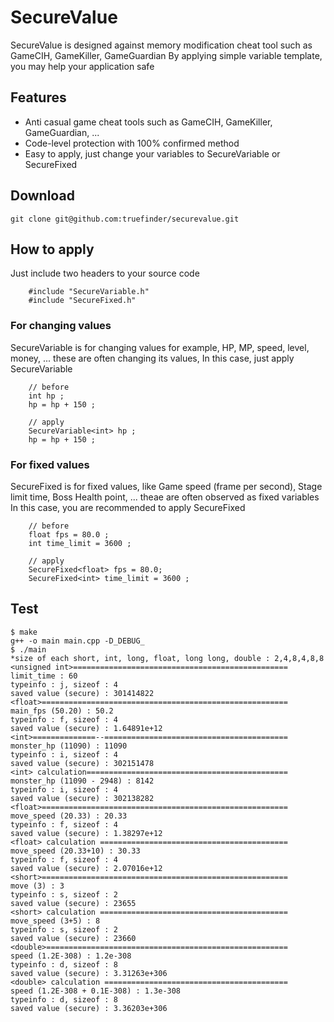 # SecureValue
SecureValue is designed against memory modification cheat tool such as GameCIH, GameKiller, GameGuardian
By applying simple variable template, you may help your application safe 

## Features
* Anti casual game cheat tools such as GameCIH, GameKiller, GameGuardian, ... 
* Code-level protection with 100% confirmed method   
* Easy to apply, just change your variables to SecureVariable<T> or SecureFixed<T> 

## Download  
```
git clone git@github.com:truefinder/securevalue.git 
```

## How to apply 
Just include two headers to your source code
```
	#include "SecureVariable.h" 
	#include "SecureFixed.h" 
```
 
### For changing values
SecureVariable is for changing values for example, HP, MP, speed, level, money, ... 
these are often changing its values, 
In this case, just apply SecureVariable 
```
	// before 
	int hp ; 
	hp = hp + 150 ; 
	
	// apply 
	SecureVariable<int> hp ; 
	hp = hp + 150 ; 
```
### For fixed values 
SecureFixed is for fixed values, like Game speed (frame per second), Stage limit time, Boss Health point, ... 
theae are often observed as fixed variables 
In this case, you are recommended to apply SecureFixed 
```
	// before 
	float fps = 80.0 ; 
	int time_limit = 3600 ;

	// apply
	SecureFixed<float> fps = 80.0; 
	SecureFixed<int> time_limit = 3600 ; 
```

## Test 
```
$ make
g++ -o main main.cpp -D_DEBUG_
$ ./main
*size of each short, int, long, float, long long, double : 2,4,8,4,8,8
<unsigned int>================================================
limit_time : 60
typeinfo : j, sizeof : 4
saved value (secure) : 301414822
<float>=======================================================
main_fps (50.20) : 50.2
typeinfo : f, sizeof : 4
saved value (secure) : 1.64891e+12
<int>==============--=========================================
monster_hp (11090) : 11090
typeinfo : i, sizeof : 4
saved value (secure) : 302151478
<int> calculation=============================================
monster_hp (11090 - 2948) : 8142
typeinfo : i, sizeof : 4
saved value (secure) : 302138282
<float>=======================================================
move_speed (20.33) : 20.33
typeinfo : f, sizeof : 4
saved value (secure) : 1.38297e+12
<float> calculation ==========================================
move_speed (20.33+10) : 30.33
typeinfo : f, sizeof : 4
saved value (secure) : 2.07016e+12
<short>=======================================================
move (3) : 3
typeinfo : s, sizeof : 2
saved value (secure) : 23655
<short> calculation ==========================================
move_speed (3+5) : 8
typeinfo : s, sizeof : 2
saved value (secure) : 23660
<double>======================================================
speed (1.2E-308) : 1.2e-308
typeinfo : d, sizeof : 8
saved value (secure) : 3.31263e+306
<double> calculation =========================================
speed (1.2E-308 + 0.1E-308) : 1.3e-308
typeinfo : d, sizeof : 8
saved value (secure) : 3.36203e+306

```

